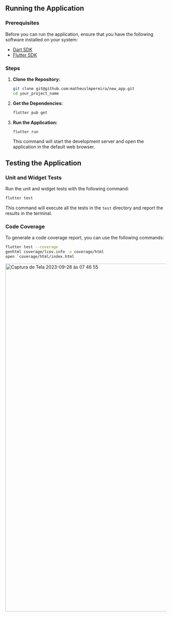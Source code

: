 ## Running the Application

### Prerequisites

Before you can run the application, ensure that you have the following software installed on your system:

- [Dart SDK](https://dart.dev/get-dart)
- [Flutter SDK](https://flutter.dev/docs/get-started/install)

### Steps

1. **Clone the Repository:**

    ```sh
    git clone git@github.com:matheuslmpereira/new_app.git
    cd your_project_name
    ```

2. **Get the Dependencies:**

    ```sh
    flutter pub get
    ```

3. **Run the Application:**

    ```sh
    flutter run
    ```

    This command will start the development server and open the application in the default web browser.

## Testing the Application

### Unit and Widget Tests

Run the unit and widget tests with the following command:

```sh
flutter test
```

This command will execute all the tests in the `test` directory and report the results in the terminal.

### Code Coverage

To generate a code coverage report, you can use the following commands:

```sh
flutter test --coverage
genhtml coverage/lcov.info -o coverage/html
open `coverage/html/index.html
```

<img width="1088" alt="Captura de Tela 2023-09-28 às 07 46 55" src="https://github.com/matheuslmpereira/new_app/assets/11295011/abc9623d-b0db-4920-8ba6-cc3d7a8e0958">

